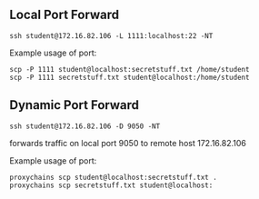 ## Local Port Forward
```
ssh student@172.16.82.106 -L 1111:localhost:22 -NT
```

Example usage of port:
```
scp -P 1111 student@localhost:secretstuff.txt /home/student
scp -P 1111 secretstuff.txt student@localhost:/home/student
```

## Dynamic Port Forward
```
ssh student@172.16.82.106 -D 9050 -NT
```
forwards traffic on local port 9050 to remote host 172.16.82.106

Example usage of port:
```
proxychains scp student@localhost:secretstuff.txt .
proxychains scp secretstuff.txt student@localhost:
```

